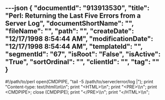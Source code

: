 ---json
{
  "documentId": "913913530",
  "title": "Perl: Returning the Last Five Errors from a Server Log",
  "documentShortName": "",
  "fileName": "",
  "path": "",
  "createDate": "12/17/1998 8:54:44 AM",
  "modificationDate": "12/17/1998 8:54:44 AM",
  "templateId": "",
  "segmentId": "67",
  "isRoot": "False",
  "isActive": "True",
  "sortOrdinal": "",
  "clientId": "",
  "tag": ""
}
---

#!/path/to/perl
open(CMDPIPE, &quot;tail -5 /path/to/server/error/log |&quot;);
print &quot;Content-type: text/html&bsol;&bsol;n&bsol;&bsol;n&quot;;
print &quot;&lt;HTML&gt;&bsol;&bsol;n&quot;;
print &quot;&lt;PRE&gt;&bsol;&bsol;n&quot;;
print &lt;CMDPIPE&gt;;
close (CMDPIPE);
print &quot;&lt;/PRE&gt;&bsol;&bsol;n&quot;;
print &quot;&lt;/HTML&gt;&bsol;&bsol;n&quot;;
